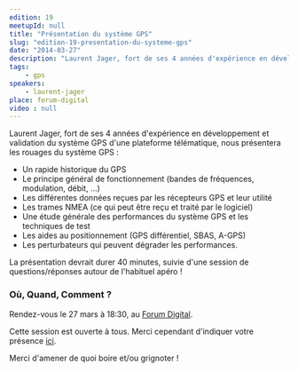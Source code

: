 ```yaml
---
edition: 19
meetupId: null
title: "Présentation du système GPS"
slug: "edition-19-presentation-du-systeme-gps"
date: "2014-03-27"
description: "Laurent Jager, fort de ses 4 années d'expérience en développement et validation du système GPS d'une plateforme télématique, nous présentera les rouages du système GPS."
tags:
    - gps
speakers:
    - laurent-jager
place: forum-digital
video : null
---
```


Laurent Jager, fort de ses 4 années d'expérience en développement et validation du système GPS d'une
plateforme télématique, nous présentera les rouages du système GPS :

* Un rapide historique du GPS
* Le principe général de fonctionnement (bandes de fréquences, modulation, débit, ...)
* Les différentes données reçues par les récepteurs GPS et leur utilité
* Les trames NMEA (ce qui peut être reçu et traité par le logiciel)
* Une étude générale des performances du système GPS et les techniques de test
* Les aides au positionnement (GPS différentiel, SBAS, A-GPS)
* Les perturbateurs qui peuvent dégrader les performances.

La présentation devrait durer 40 minutes, suivie d'une session de questions/réponses autour de
l'habituel apéro !

### Où, Quand, Comment ?

Rendez-vous le 27 mars à 18:30, au [Forum Digital](http://forum-digital.fr).

Cette session est ouverte à tous. Merci cependant d'indiquer votre présence
[ici](https://docs.google.com/forms/d/1tvKL-H9H5IH6E87gJTdmlDDOW6M5Ut6FsrBdSIXa9q0/viewform).

Merci d'amener de quoi boire et/ou grignoter !
